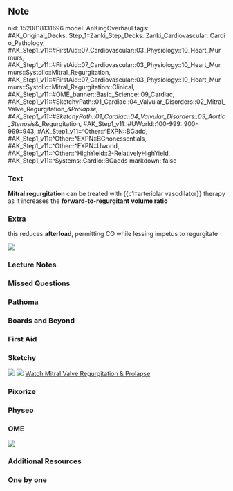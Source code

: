 ## Note
nid: 1520818131696
model: AnKingOverhaul
tags: #AK_Original_Decks::Step_1::Zanki_Step_Decks::Zanki_Cardiovascular::Cardio_Pathology, #AK_Step1_v11::#FirstAid::07_Cardiovascular::03_Physiology::10_Heart_Murmurs, #AK_Step1_v11::#FirstAid::07_Cardiovascular::03_Physiology::10_Heart_Murmurs::Systolic::Mitral_Regurgitation, #AK_Step1_v11::#FirstAid::07_Cardiovascular::03_Physiology::10_Heart_Murmurs::Systolic::Mitral_Regurgitation::Clinical, #AK_Step1_v11::#OME_banner::Basic_Science::09_Cardiac, #AK_Step1_v11::#SketchyPath::01_Cardiac::04_Valvular_Disorders::02_Mitral_Valve_Regurgitation_&_Prolapse, #AK_Step1_v11::#SketchyPath::01_Cardiac::04_Valvular_Disorders::03_Aortic_Stenosis_&_Regurgitation, #AK_Step1_v11::#UWorld::100-999::900-999::943, #AK_Step1_v11::^Other::^EXPN::BGadd, #AK_Step1_v11::^Other::^EXPN::BGnonessentials, #AK_Step1_v11::^Other::^EXPN::Uworld, #AK_Step1_v11::^Other::^HighYield::2-RelativelyHighYield, #AK_Step1_v11::^Systems::Cardio::BGadds
markdown: false

### Text
<b>Mitral regurgitation</b> can be treated with {{c1::arteriolar
vasodilator}} therapy as it increases the
<b>forward-to-regurgitant</b> <b>volume ratio</b>

### Extra
this reduces <b>afterload</b>, permitting CO while lessing impetus
to regurgitate
<div><img src="paste-45861660786689.jpg"></div>

### Lecture Notes


### Missed Questions


### Pathoma


### Boards and Beyond


### First Aid


### Sketchy
<img src="Zoverall%20picture%20(2)_1566160514431.jpg"> <img src=
"Zoverall%20picture%20(2)_1566160514431.jpg"> <a href=
"https://dashboard.sketchy.com/study/medical/courses/medical-pathophysiology/units/medical-pathophysiology-cardiac/videos/medical-pathophysiology-cardiac-valvular-disorders-mitral-valve-regurgitation-and-prolapse?utm_source=anki&utm_medium=partnership&utm_campaign=february_update&utm_content=medical">
Watch Mitral Valve Regurgitation & Prolapse</a>

### Pixorize


### Physeo


### OME
<div class="ome-widget">
  <a href="https://onlinemeded.org/spa/cardiac?ref=anki"><img src=
  "_OME_AnkiFlashcards_Topic_1.png"></a>
</div>

### Additional Resources


### One by one

